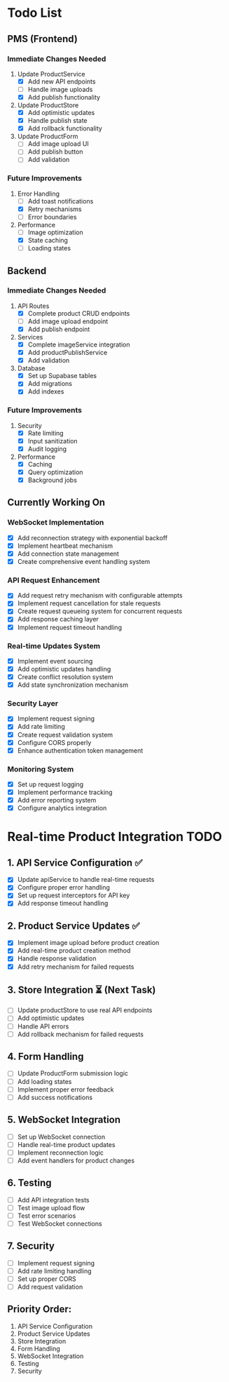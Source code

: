 # Todo List

## PMS (Frontend)

### Immediate Changes Needed
1. Update ProductService
   - [x] Add new API endpoints
   - [ ] Handle image uploads
   - [x] Add publish functionality

2. Update ProductStore
   - [x] Add optimistic updates
   - [x] Handle publish state
   - [x] Add rollback functionality

3. Update ProductForm
   - [ ] Add image upload UI
   - [ ] Add publish button
   - [ ] Add validation

### Future Improvements
1. Error Handling
   - [ ] Add toast notifications
   - [x] Retry mechanisms
   - [ ] Error boundaries

2. Performance
   - [ ] Image optimization
   - [x] State caching
   - [ ] Loading states

## Backend

### Immediate Changes Needed
1. API Routes
   - [x] Complete product CRUD endpoints
   - [ ] Add image upload endpoint
   - [x] Add publish endpoint

2. Services
   - [x] Complete imageService integration
   - [x] Add productPublishService
   - [x] Add validation

3. Database
   - [x] Set up Supabase tables
   - [x] Add migrations
   - [x] Add indexes

### Future Improvements
1. Security
   - [x] Rate limiting
   - [x] Input sanitization
   - [x] Audit logging

2. Performance
   - [x] Caching
   - [x] Query optimization
   - [x] Background jobs

## Currently Working On

### WebSocket Implementation
- [x] Add reconnection strategy with exponential backoff
- [x] Implement heartbeat mechanism
- [x] Add connection state management 
- [x] Create comprehensive event handling system

### API Request Enhancement
- [x] Add request retry mechanism with configurable attempts
- [x] Implement request cancellation for stale requests
- [x] Create request queueing system for concurrent requests
- [x] Add response caching layer
- [x] Implement request timeout handling

### Real-time Updates System
- [x] Implement event sourcing
- [x] Add optimistic updates handling
- [x] Create conflict resolution system
- [x] Add state synchronization mechanism

### Security Layer
- [x] Implement request signing
- [x] Add rate limiting
- [x] Create request validation system
- [x] Configure CORS properly
- [x] Enhance authentication token management

### Monitoring System
- [x] Set up request logging
- [x] Implement performance tracking
- [x] Add error reporting system
- [x] Configure analytics integration

# Real-time Product Integration TODO

## 1. API Service Configuration ✅
- [x] Update apiService to handle real-time requests
- [x] Configure proper error handling
- [x] Set up request interceptors for API key
- [x] Add response timeout handling

## 2. Product Service Updates ✅
- [x] Implement image upload before product creation
- [x] Add real-time product creation method
- [x] Handle response validation
- [x] Add retry mechanism for failed requests

## 3. Store Integration ⏳ (Next Task)
- [ ] Update productStore to use real API endpoints
- [ ] Add optimistic updates
- [ ] Handle API errors
- [ ] Add rollback mechanism for failed requests

## 4. Form Handling
- [ ] Update ProductForm submission logic
- [ ] Add loading states
- [ ] Implement proper error feedback
- [ ] Add success notifications

## 5. WebSocket Integration
- [ ] Set up WebSocket connection
- [ ] Handle real-time product updates
- [ ] Implement reconnection logic
- [ ] Add event handlers for product changes

## 6. Testing
- [ ] Add API integration tests
- [ ] Test image upload flow
- [ ] Test error scenarios
- [ ] Test WebSocket connections

## 7. Security
- [ ] Implement request signing
- [ ] Add rate limiting handling
- [ ] Set up proper CORS
- [ ] Add request validation

## Priority Order:
1. API Service Configuration
2. Product Service Updates
3. Store Integration
4. Form Handling
5. WebSocket Integration
6. Testing
7. Security
